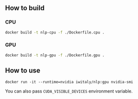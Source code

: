 ## How to build


### CPU

```bash
docker build -t nlp-cpu -f ./Dockerfile.cpu .
```

### GPU

```bash
docker build -t nlp-gpu -f ./Dockerfile.gpu .
```

## How to use

`docker run -it --runtime=nvidia iwitaly/nlp:gpu nvidia-smi`

You can also pass `CUDA_VISIBLE_DEVICES` environment variable.